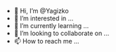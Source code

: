 - 👋 Hi, I’m @Yagizko
- 👀 I’m interested in ...
- 🌱 I’m currently learning ...
- 💞️ I’m looking to collaborate on ...
- 📫 How to reach me ...

<!---
Yagizko/Yagizko is a ✨ special ✨ repository because its `README.md` (this file) appears on your GitHub profile.
You can click the Preview link to take a look at your changes.
--->
